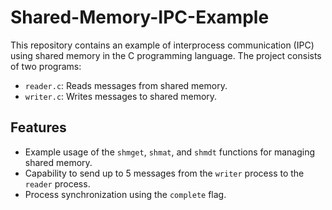 # Shared-Memory-IPC-Example

This repository contains an example of interprocess communication (IPC) using shared memory in the C programming language. The project consists of two programs:

- `reader.c`: Reads messages from shared memory.
- `writer.c`: Writes messages to shared memory.

## Features

- Example usage of the `shmget`, `shmat`, and `shmdt` functions for managing shared memory.
- Capability to send up to 5 messages from the `writer` process to the `reader` process.
- Process synchronization using the `complete` flag.
